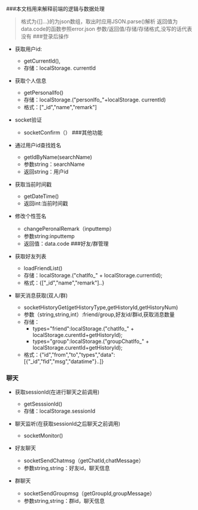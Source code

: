 ###本文档用来解释前端的逻辑与数据处理

> 格式为{[]...}的为json数组，取出时应用JSON.parse()解析
返回值为data.code的函数参照error.json
参数/返回值/存储/存储格式,没写的话代表没有
###登录后操作
* 获取用户id:
    * getCurrentId(),
    * 存储：localStorage. currentId

* 获取个人信息
    * getPersonalIfo()
    * 存储：localStorage.("personIfo_"+localStorage. currentId)
    * 格式：["_id","name","remark"]
    
* socket验证
    * socketConfirm（）
###其他功能
* 通过用户id查找姓名
    * getIdByName(searchName)
    * 参数string：searchName
    * 返回string：用户id

* 获取当前时间戳
    * getDateTime()
    * 返回int:当前时间戳
    
* 修改个性签名
    * changePeronalRemark（inputtemp）
    * 参数string:inputtemp
    * 返回值：data.code
###好友/群管理

* 获取好友列表
    * loadFriendList()
    * 存储：localStorage.("chatIfo_" + localStorage.currentId);
    * 格式：{["_id","name","remark"]..}
* 聊天消息获取(双人/群) 
    * socketHistoryGet(getHistoryType,getHistoryId,getHistoryNum)
    * 参数（string,string,int）:friend/group,好友id/群id,获取消息数量
    * 存储：
        *  types="friend":localStorage.("chatIfo_" + localStorage.curentId+getHistoryId);
        *  types="group":localStorage.("groupChatIfo_" + localStorage.curentId+getHistoryId);
    * 格式：{"id","from","to","types","data":[{"_id","fid","msg","datatime"}..]}
### 聊天

* 获取sessionId(在进行聊天之前调用)
    * getSesssionId() 
    * 存储：localStorage.sessionId
* 聊天监听(在获取sessionId之后聊天之前调用)
    * socketMonitor()
    
* 好友聊天
    * socketSendChatmsg（getChatId,chatMessage）
    * 参数string,string：好友id，聊天信息
     
* 群聊天
    * socketSendGroupmsg（getGroupId,groupMessage）
    * 参数string,string：群id，聊天信息   
    

    
